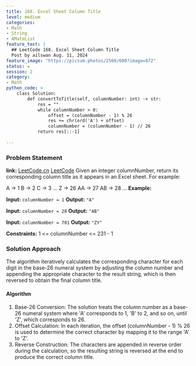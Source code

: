 ```yaml
---
title: 168. Excel Sheet Column Title
level: medium
categories:
- Math
- String
- AMateList
feature_text: |
  ## LeetCode 168. Excel Sheet Column Title
  Post by ailswan Aug. 11, 2024
feature_image: "https://picsum.photos/2560/600?image=872"
status: ★
session: 2
category:
- Math
python_code: >
    class Solution:
        def convertToTitle(self, columnNumber: int) -> str:
            res = ""
            while columnNumber > 0:
                offset = (columnNumber - 1) % 26
                res += chr(ord('A') + offset)
                columnNumber = (columnNumber - 1) // 26
            return res[::-1]
        
---
```


### Problem Statement
**link:**
[LeetCode.cn](https://leetcode.cn/problems/excel-sheet-column-title/)
[LeetCode](https://leetcode.com/excel-sheet-column-title/)
Given an integer columnNumber, return its corresponding column title as it appears in an Excel sheet.
For example:

A -> 1
B -> 2
C -> 3
...
Z -> 26
AA -> 27
AB -> 28 
...
**Example:**

**Input:** `columnNumber = 1`
**Output:** `"A"`

**Input:** `columnNumber = 28`
**Output:** `"AB"`

**Input:** `columnNumber = 701`
**Output:** `"ZY"`


**Constraints:**
1 <= columnNumber <= 231 - 1

### Solution Approach
The algorithm iteratively calculates the corresponding character for each digit in the base-26 numeral system by adjusting the column number and appending the appropriate character to the result string, which is then reversed to obtain the final column title.

#### Algorithm
1. Base-26 Conversion: The solution treats the column number as a base-26 numeral system where 'A' corresponds to 1, 'B' to 2, and so on, until 'Z', which corresponds to 26.
2. Offset Calculation: In each iteration, the offset (columnNumber - 1) % 26 is used to determine the correct character by mapping it to the range 'A' to 'Z'.
3. Reverse Construction: The characters are appended in reverse order during the calculation, so the resulting string is reversed at the end to produce the correct column title.